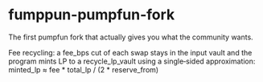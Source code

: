 # fumppun-pumpfun-fork
The first pumpfun fork that actually gives you what the community wants.


Fee recycling: a fee_bps cut of each swap stays in the input vault and the program mints LP to a recycle_lp_vault using a single‑sided approximation: minted_lp ≈ fee * total_lp / (2 * reserve_from)

